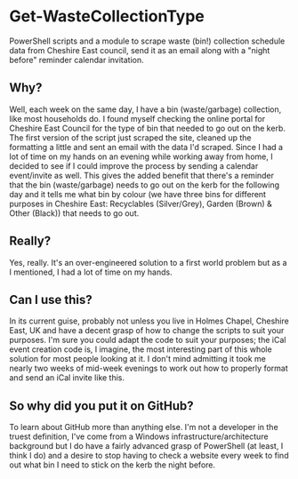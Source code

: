 # Get-WasteCollectionType
PowerShell scripts and a module to scrape waste (bin!) collection schedule data from Cheshire East council, send it as an email along with a "night before" reminder calendar invitation.

## Why?
Well, each week on the same day, I have a bin (waste/garbage) collection, like most households do. I found myself checking the online portal for Cheshire East Council for the type of bin that needed to go out on the kerb.
The first version of the script just scraped the site, cleaned up the formatting a little and sent an email with the data I'd scraped. Since I had a lot of time on my hands on an evening while working away from home, I decided to see if I could improve the process by sending a calendar event/invite as well. This gives the added benefit that there's a reminder that the bin (waste/garbage) needs to go out on the kerb for the following day and it tells me what bin by colour (we have three bins for different purposes in Cheshire East: Recyclables (Silver/Grey), Garden (Brown) & Other (Black)) that needs to go out.

## Really?
Yes, really. It's an over-engineered solution to a first world problem but as a I mentioned, I had a lot of time on my hands.

## Can I use this?
In its current guise, probably not unless you live in Holmes Chapel, Cheshire East, UK and have a decent grasp of how to change the scripts to suit your purposes. I'm sure you could adapt the code to suit your purposes; the iCal event creation code is, I imagine, the most interesting part of this whole solution for most people looking at it. I don't mind admitting it took me nearly two weeks of mid-week evenings to work out how to properly format and send an iCal invite like this.

## So why did you put it on GitHub?
To learn about GitHub more than anything else. I'm not a developer in the truest definition, I've come from a Windows infrastructure/architecture background but I do have a fairly advanced grasp of PowerShell (at least, I think I do) and a desire to stop having to check a website every week to find out what bin I need to stick on the kerb the night before.